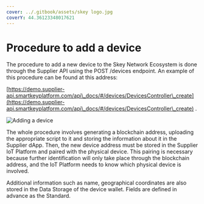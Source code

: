 ```yaml
---
cover: ../.gitbook/assets/skey logo.jpg
coverY: 44.36123348017621
---
```


# Procedure to add a device

The procedure to add a new device to the Skey Network Ecosystem is done through the Supplier API using the POST /devices endpoint. An example of this procedure can be found at this address:

[https://demo.supplier-api.smartkeyplatform.com/api\_docs/#/devices/DevicesController\_create](https://demo.supplier-api.smartkeyplatform.com/api\_docs/#/devices/DevicesController\_create) .

![Adding a device](https://lh3.googleusercontent.com/Us3bUGKFOsdynZ-5mJ-UHkgYF9CFSj6rlWOIC63114aJtqVjOUq0nR0cv0zhhau1QbIeL1ccqG7n53fewPiCg49RTYS2nYdBtNBFf57uevAGsidLQT7NZNtJt53u6ouNlzJsbycjAjs7DSkEdJA)

The whole procedure involves generating a blockchain address, uploading the appropriate script to it and storing the information about it in the Supplier dApp. Then, the new device address must be stored in the Supplier IoT Platform and paired with the physical device. This pairing is necessary because further identification will only take place through the blockchain address, and the IoT Platform needs to know which physical device is involved.

Additional information such as name, geographical coordinates are also stored in the Data Storage of the device wallet. Fields are defined in advance as the Standard.
